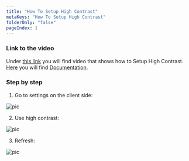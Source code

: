 ```yaml
---
title: "How To Setup High Contrast"
metaKeys: "How To Setup High Contrast"
folderOnly: "false"
pageIndex: 1
---
```




### Link to the video

Under [this link](https://profitbasedocs.blob.core.windows.net/videos/Accessibiblity%20-%20high%20contrast.mp4) you will find video that shows how to Setup High Contrast. [Here](..//highcontrast.md) you will find [Documentation](..//highcontrast.md).
<br/>


### Step by step


1.  Go to settings on the client side:

![pic](https://profitbasedocs.blob.core.windows.net/images/HThighK%20(1).png)

2. Use high contrast:

![pic](https://profitbasedocs.blob.core.windows.net/images/HThighK%20(2).png)

3. Refresh:

![pic](https://profitbasedocs.blob.core.windows.net/images/HThighK%20(3).png)
